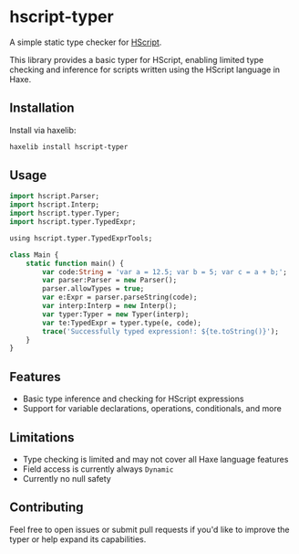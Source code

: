 # hscript-typer

A simple static type checker for [HScript](https://github.com/FunkinCrew/hscript/).

This library provides a basic typer for HScript, enabling limited type checking and inference for scripts written using the HScript language in Haxe.

## Installation

Install via haxelib:

```bash
haxelib install hscript-typer
```

## Usage

```haxe
import hscript.Parser;
import hscript.Interp;
import hscript.typer.Typer;
import hscript.typer.TypedExpr;

using hscript.typer.TypedExprTools;

class Main {
    static function main() {
        var code:String = 'var a = 12.5; var b = 5; var c = a + b;';
        var parser:Parser = new Parser();
        parser.allowTypes = true;
        var e:Expr = parser.parseString(code);
        var interp:Interp = new Interp();
        var typer:Typer = new Typer(interp);
        var te:TypedExpr = typer.type(e, code);
        trace('Successfully typed expression!: ${te.toString()}');
    }
}
```

## Features

- Basic type inference and checking for HScript expressions
- Support for variable declarations, operations, conditionals, and more

## Limitations

- Type checking is limited and may not cover all Haxe language features
- Field access is currently always `Dynamic`
- Currently no null safety

## Contributing

Feel free to open issues or submit pull requests if you'd like to improve the typer or help expand its capabilities.
